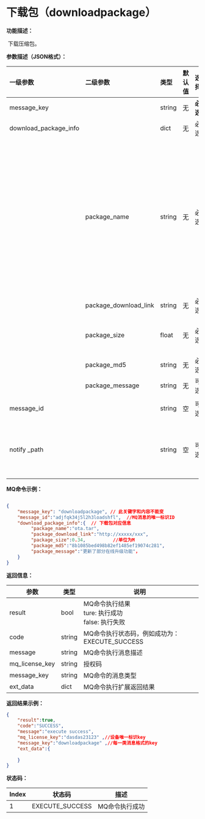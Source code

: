 # 下载包（downloadpackage）

**功能描述：**

​		下载压缩包。

**参数描述（JSON格式）：**

| 一级参数              | 二级参数              | 类型   | 默认值 | 选择     | 说明                                                         | 举例                                          |
| :-------------------- | :-------------------- | :----- | :----- | :------- | :----------------------------------------------------------- | :-------------------------------------------- |
| message_key           |                       | string | 无     | **必选** | downloadpackage                                              | “download_package”                            |
| download_package_info |                       | dict   | 无     | 必选     |                                                              | {}                                            |
|                       | package_name          | string | 无     | 必选     | 下载包名称。1、如果有其他需要执行得操作，在压缩包里可以放入执行脚本run.sh, 该脚本为启动脚本，且名称必须为run.sh。2、脚本中执行成功最后必须echo "excute success", 告知成功，否则视为失败。 3、如果有重启得操作，请用echo "need reboot"告知重启， 不能直接"reboot"重启。 |                                               |
|                       | package_download_link | string | 无     | 必选     | 下载地址，下载包为tar.gz包格式。                             |                                               |
|                       | package_size          | float  | 无     | 必选     | 下载包得大小， 单位为M，当该值为0时，不进行下载操作          | 0.34                                          |
|                       | package_md5           | string | 无     | 必选     | 下载包的md5值                                                |                                               |
|                       | package_message       | string | 无     | 可选     | 下载包的一些描述                                             |                                               |
| message_id            |                       | string | 空     | 可选     | MQ消息的唯一标识ID                                           | “004a5b58-32e8-487e-a90a-2ce443877e7e”        |
| notify _path          |                       | string | 空     | 可选     | 命令执行结果http回传地址。<br />如果未指定notify_path，默认会通过up_queue队列回传处理结果。 | "[http://ip:port:/getResult](http://ipport/)" |

**MQ命令示例：**

```JSON

{
    "message_key": "downloadpackage", // 此关键字和内容不能变
    "message_id":"adjfqk34j5l2h3loadshfl",  //MQ消息的唯一标识ID
    "download_package_info":{  // 下载包对应信息
         "package_name":"ota.tar",
         "package_download_link":"http://xxxxx/xxx",
         "package_size":0.34,          //单位为M
         "package_md5":"8b1085bed498b82ef1485ef19074c281",
         "package_message":"更新了部分在线升级功能"，
 	}
}

```

**返回信息：**

| 参数           | 类型   | 说明                                                    |
| -------------- | ------ | ------------------------------------------------------- |
| result         | bool   | MQ命令执行结果<br />ture: 执行成功<br />false: 执行失败 |
| code           | string | MQ命令执行状态码，例如成功为：EXECUTE_SUCCESS           |
| message        | string | MQ命令执行消息描述                                      |
| mq_license_key | string | 授权码                                                  |
| message_key    | string | MQ命令的消息类型                                        |
| ext_data       | dict   | MQ命令执行扩展返回结果                                  |

**返回结果示例：**

```json
{
    "result":true,
    "code":"SUCCESS",
    "message":"execute success",
    "mq_license_key":"dasdas23123" ,//设备唯一标识key
    "message_key":"downloadpackage" ,//每一类消息格式的key
    "ext_data":{
       	
    }
}
```

**状态码：**

| Index | 状态码          | 描述           |
| ----- | --------------- | -------------- |
| 1     | EXECUTE_SUCCESS | MQ命令执行成功 |